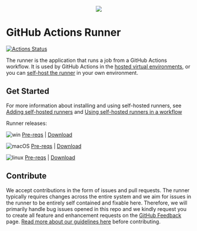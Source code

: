 <p align="center">
  <img src="docs/res/github-graph.png">
</p>

# GitHub Actions Runner

[![Actions Status](https://github.com/Gold-Bull/github-actions-runner/workflows/Runner%20CI/badge.svg)](https://github.com/Gold-Bull/github-actions-runner/actions)

The runner is the application that runs a job from a GitHub Actions workflow. It is used by GitHub Actions in the [hosted virtual environments](https://github.com/actions/virtual-environments), or you can [self-host the runner](https://help.github.com/en/actions/automating-your-workflow-with-github-actions/about-self-hosted-runners) in your own environment.

## Get Started

For more information about installing and using self-hosted runners, see [Adding self-hosted runners](https://help.github.com/en/actions/automating-your-workflow-with-github-actions/adding-self-hosted-runners) and [Using self-hosted runners in a workflow](https://help.github.com/en/actions/automating-your-workflow-with-github-actions/using-self-hosted-runners-in-a-workflow)

Runner releases:

![win](docs/res/win_sm.png) [Pre-reqs](docs/start/envwin.md) | [Download](https://github.com/Gold-Bull/github-actions-runner/releases)  

![macOS](docs/res/apple_sm.png)  [Pre-reqs](docs/start/envosx.md) | [Download](https://github.com/Gold-Bull/github-actions-runner/releases)  

![linux](docs/res/linux_sm.png)  [Pre-reqs](docs/start/envlinux.md) | [Download](https://github.com/Gold-Bull/github-actions-runner/releases)

## Contribute

We accept contributions in the form of issues and pull requests. The runner typically requires changes across the entire system and we aim for issues in the runner to be entirely self contained and fixable here. Therefore, we will primarily handle bug issues opened in this repo and we kindly request you to create all feature and enhancement requests on the [GitHub Feedback](https://github.com/community/community/discussions/categories/actions-and-packages) page. [Read more about our guidelines here](docs/contribute.md) before contributing.
